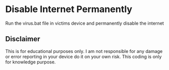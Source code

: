 # Disable Internet Permanently

Run the virus.bat file in victims device and permanently disable the internet 

## Disclaimer

This is for educational purposes only.
I am not responsible for any damage or error reporting in your device do it on your own risk. This coding is only for knowledge purpose.
